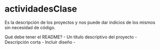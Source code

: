 # actividadesClase
<p>
 Es la descripción de los proyectos y nos puede dar indicios de los mismos sin necesidad de código.
<p>


<p>
Qué debe tener el README?
    - Un título descriptivo del proyecto
    - Descripción corta
    - Incluir diseño -
<p>